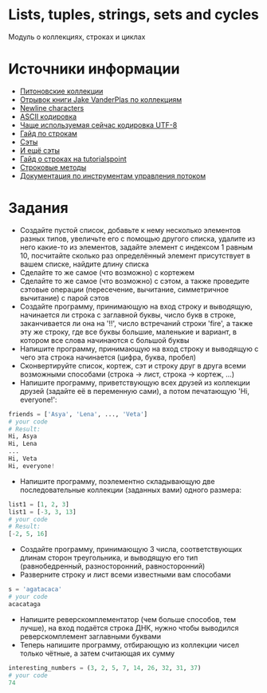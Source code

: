 # Lists, tuples, strings, sets and cycles
Модуль о коллекциях, строках и циклах


# Источники информации
* [Питоновские коллекции](https://docs.python.org/3/library/stdtypes.html#sequence-types-list-tuple-range)
* [Отрывок книги Jake VanderPlas по коллекциям](https://jakevdp.github.io/WhirlwindTourOfPython/06-built-in-data-structures.html)
* [Newline characters](https://www.loginradius.com/engineering/eol-end-of-line-or-newline-characters/)
* [ASCII кодировка](https://ru.wikipedia.org/wiki/ASCII)
* [Чаще используемая сейчас кодировка UTF-8](https://ru.wikipedia.org/wiki/UTF-8)
* [Гайд по строкам](https://realpython.com/python-strings/)
* [Сэты](https://python-scripts.com/sets)
* [И ещё сэты](https://pythonworld.ru/tipy-dannyx-v-python/mnozhestva-set-i-frozenset.html)
* [Гайд о строках на tutorialspoint](https://www.tutorialspoint.com/python3/python_strings.htm)
* [Строковые методы](https://www.quackit.com/python/reference/python_3_string_methods.cfm)
* [Документация по инструментам управления потоком](https://docs.python.org/3/tutorial/controlflow.html)


# Задания
* Создайте пустой список, добавьте к нему несколько элементов разных типов,
увеличьте его с помощью другого списка, удалите из него какие-то из элементов,
задайте элемент с индексом 1 равным 10, посчитайте сколько раз определённый
элемент присутствует в вашем списке, найдите длину списка
* Сделайте то же самое (что возможно) с кортежем
* Сделайте то же самое (что возможно) с сэтом, а также проведите сэтовые
операции (пересечение, вычитание, симметричное вычитание) с парой сэтов
* Создайте программу, принимающую на вход строку и выводящую, начинается ли
строка с заглавной буквы, число букв в строке, заканчивается ли она на '!!',
число встречаний строки 'fire', а также эту же строку, где все буквы большие,
маленькие и вариант, в котором все слова начинаются с большой буквы
* Напишите программу, принимающую на вход строку и выводящую с чего эта
строка начинается (цифра, буква, пробел)
* Сконвертируйте список, кортеж, сэт и строку друг в друга всеми возможными
способами (строка -> лист, строка -> кортеж, ...)
* Напишите программу, приветствующую всех друзей из коллекции друзей (задайте её в переменную сами), а потом печатающую 'Hi, everyone!':
```python
friends = ['Asya', 'Lena', ..., 'Veta']
# your code
# Result:
Hi, Asya
Hi, Lena
...
Hi, Veta
Hi, everyone!
```
* Напишите программу, поэлементно складывающую две последовательные
коллекции (заданных вами) одного размера:
```python
list1 = [1, 2, 3]
list1 = [-3, 3, 13]
# your code
# Result:
[-2, 5, 16]
```
* Создайте программу, принимающую 3 числа, соответствующих длинам сторон
треугольника, и выводящую его тип (равнобедренный, разносторонний, равносторонний)
* Разверните строку и лист всеми известными вам способами
```python
s = 'agatacaca'
# your code
acacataga
```
* Напишите реверскомплементатор (чем больше способов, тем лучше), на вход подаётся
строка ДНК, нужно чтобы выводился реверскомплемент заглавными буквами
* Теперь напишите программу, отбирающую из коллекции чисел только чётные,
а затем считающая их сумму
```python
interesting_numbers = (3, 2, 5, 7, 14, 26, 32, 31, 37)
# your code
74
```